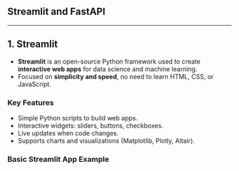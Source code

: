 ## Streamlit and FastAPI

---

## 1. Streamlit  

- **Streamlit** is an open-source Python framework used to create **interactive web apps** for data science and machine learning.  
- Focused on **simplicity and speed**, no need to learn HTML, CSS, or JavaScript.  

### Key Features

- Simple Python scripts to build web apps.  
- Interactive widgets: sliders, buttons, checkboxes.  
- Live updates when code changes.  
- Supports charts and visualizations (Matplotlib, Plotly, Altair).  

### Basic Streamlit App Example
